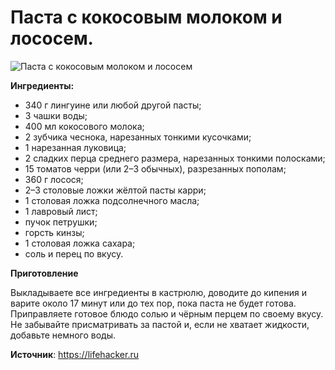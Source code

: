 # Паста с кокосовым молоком и лососем.
![Паста с кокосовым молоком и лососем](/images/Kulinar/Second/pasta-Recipe_05.jpg 'Паста с кокосовым молоком и лососем')

**Ингредиенты:**

- 340 г лингуине или любой другой пасты;
- 3 чашки воды;
- 400 мл кокосового молока;
- 2 зубчика чеснока, нарезанных тонкими кусочками;
- 1 нарезанная луковица;
- 2 сладких перца среднего размера, нарезанных тонкими полосками;
- 15 томатов черри (или 2–3 обычных), разрезанных пополам;
- 360 г лосося;
- 2–3 столовые ложки жёлтой пасты карри;
- 1 столовая ложка подсолнечного масла;
- 1 лавровый лист;
- пучок петрушки;
- горсть кинзы;
- 1 столовая ложка сахара;
- соль и перец по вкусу.

**Приготовление**

Выкладываете все ингредиенты в кастрюлю, доводите до кипения и варите около 17 минут или до тех пор, пока паста не будет готова. Приправляете готовое блюдо солью и чёрным перцем по своему вкусу. Не забывайте присматривать за пастой и, если не хватает жидкости, добавьте немного воды.

**Источник**: https://lifehacker.ru
